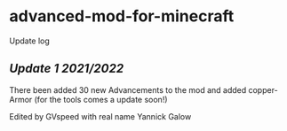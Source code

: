 # advanced-mod-for-minecraft

Update log

*Update 1 2021/2022*
--------------------

There been added 30 new Advancements to the mod and added copper-Armor (for the tools comes a update soon!)

Edited by GVspeed with real name Yannick Galow
